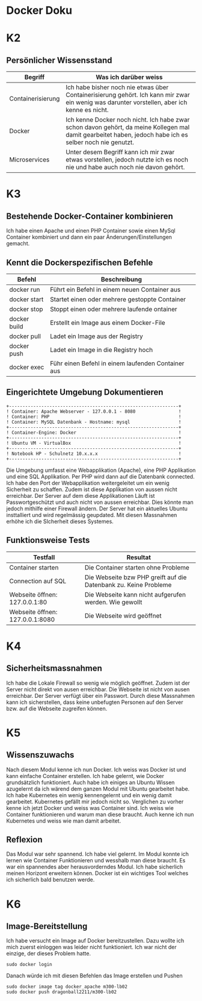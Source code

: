 # Docker Doku

# K2
## Persönlicher Wissensstand

| Begriff           | Was ich darüber weiss                                                                                                                                    |
|-------------------|----------------------------------------------------------------------------------------------------------------------------------------------------------|
| Containerisierung | Ich habe bisher noch nie etwas über Containerisierung gehört. Ich kann mir zwar ein wenig was darunter vorstellen, aber ich kenne es nicht.              |
| Docker            | Ich kenne Docker noch nicht. Ich habe zwar schon davon gehört, da meine Kollegen mal damit gearbeitet haben, jedoch habe ich es selber noch nie genutzt. |
| Microservices     | Unter desem Begriff kann ich mir zwar etwas vorstellen, jedoch nutzte ich es noch nie und habe auch noch nie davon gehört.                               |

# K3
## Bestehende Docker-Container kombinieren

Ich habe einen Apache und einen PHP Container sowie einen MySql Container kombiniert und dann ein paar Änderungen/Einstellungen gemacht.

## Kennt die Dockerspezifischen Befehle

| Befehl       | Beschreibung                                       |
| ------------ | -------------------------------------------------- |
| docker run   | Führt ein Befehl in einem neuen Container aus      |
| docker start | Startet einen oder mehrere gestoppte Container     |
| docker stop  | Stoppt einen oder mehrere laufende ontainer        |
| docker build | Erstellt ein Image aus einem Docker-File           |
| docker pull  | Ladet ein Image aus der Registry                   |
| docker push  | Ladet ein Image in die Registry hoch               |
| docker exec  | Führ einen Befehl in einem laufenden Container aus |

## Eingerichtete Umgebung Dokumentieren
    +---------------------------------------------------------------+
    ! Container: Apache Webserver - 127.0.0.1 - 8080                !
    ! Container: PHP                                                !
    ! Container: MySQL Datenbank - Hostname: mysql                  !
    +---------------------------------------------------------------+
    ! Container-Engine: Docker                                      !
    +---------------------------------------------------------------+
    ! Ubuntu VM - VirtualBox                                        !
    +---------------------------------------------------------------+
    ! Notebook HP - Schulnetz 10.x.x.x                              !
    +---------------------------------------------------------------+

Die Umgebung umfasst eine Webapplikation (Apache), eine PHP Applikation und eine SQL Applikation. Per PHP wird dann auf die Datenbank connected. 
Ich habe den Port der Webapplikation weitergeleitet um ein wenig Sicherheit zu schaffen. Zudem ist diese Applikation von aussen nicht erreichbar. Der Server auf dem diese Applikationen Läuft ist Passwortgeschützt und auch nicht von aussen erreichbar. Dies könnte man jedoch mithilfe einer Firewall ändern. Der Server hat ein aktuelles Ubuntu insttalliert und wird regelmässig geupdated. Mit diesen Massnahmen erhöhe ich die SIcherheit dieses Systemes.

## Funktionsweise Tests

| Testfall                        | Resultat                                                         |
|---------------------------------|------------------------------------------------------------------|
| Container starten               | Die Container starten ohne Probleme                              |
| Connection auf SQL              | Die Webseite bzw PHP greift auf die Datenbank zu. Keine Probleme |
| Webseite öffnen: 127.0.0.1:80   | Die Webseite kann nicht aufgerufen werden. Wie gewollt           |
| Webseite öffnen: 127.0.0.1:8080 | Die Webseite wird geöffnet                                       |                                             |

# K4
## Sicherheitsmassnahmen
Ich habe die Lokale Firewall so wenig wie möglich geöffnet. Zudem ist der Server nicht direkt von ausen erreichbar. Die Webseite ist nicht von ausen erreichbar. Der Server verfügt über ein Passwort. Durch diese Massnahmen kann ich sicherstellen, dass keine unbefugten Personen auf den Server bzw. auf die Webseite zugreifen können.

# K5

## Wissenszuwachs
Nach diesem Modul kenne ich nun Docker. 
Ich weiss was Docker ist und kann einfache Container erstellen.
Ich habe gelernt, wie Docker grundsätzlich funktioniert.
Auch habe ich einiges an Ubuntu Wissen azugelernt da ich wärend dem ganzen Modul mit Ubuntu gearbeitet habe.
Ich habe Kubernetes ein wenig kennengelernt und ein wenig damit gearbeitet. Kubernetes gefällt mir jedoch nicht so.
Verglichen zu vorher kenne ich jetzt Docker und weiss was Container sind. Ich weiss wie Container funktionieren und warum man diese braucht. Auch kenne ich nun Kubernetes und weiss wie man damit arbeitet.

## Reflexion
Das Modul war sehr spannend. Ich habe viel gelernt. 
Im Modul konnte ich lernen wie Container Funktionieren und wesshalb man diese braucht.
Es war ein spannendes aber herausvorderndes Modul. 
Ich habe sicherlich meinen Horizont erweitern können.
Docker ist ein wichtiges Tool welches ich sicherlich bald benutzen werde.

# K6

## Image-Bereitstellung
Ich habe versucht ein Image auf Docker bereitzustellen. 
Dazu wollte ich mich zuerst einloggen was leider nicht funktioniert. Ich war nicht der einzige, der dieses Problem hatte.
````
sudo docker login
````
Danach würde ich mit diesen Befehlen das Image erstellen und Pushen
````
sudo docker image tag docker_apache m300-lb02
sudo docker push dragonball2211/m300-lb02
````
